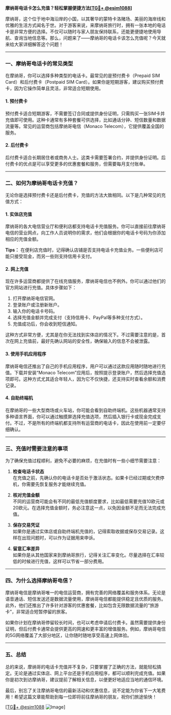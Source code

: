 **摩纳哥电话卡怎么充值？轻松掌握便捷方法[[TG💪+ @esim1088](https://t.me/s/esim1088)]**

摩纳哥，这个位于地中海沿岸的小国，以其奢华的蒙特卡洛赌场、美丽的海岸线和优雅的生活方式闻名于世。对于游客来说，来摩纳哥旅行时，拥有一张本地的电话卡是非常方便的选择。不仅可以随时与家人朋友保持联系，还能更便捷地使用导航、查询当地信息等。那么，问题来了——摩纳哥的电话卡该怎么充值呢？今天就来给大家详细解答这个问题！

---

### **一、摩纳哥电话卡的常见类型**

在摩纳哥，你可以选择多种类型的电话卡。最常见的是预付费卡（Prepaid SIM Card）和后付费卡（Postpaid SIM Card）。如果你是短期游客，建议购买预付费卡，因为它操作简单且灵活，非常适合短期使用。

#### **1. 预付费卡**
预付费卡适合短期游客，不需要签订合同或提供身份证明，只需购买一张SIM卡并充值即可使用。这种卡通常有多种套餐可供选择，比如通话分钟、短信数量和数据流量等。常见的运营商包括摩纳哥电信（Monaco Telecom），它提供覆盖全国的服务。

#### **2. 后付费卡**
后付费卡适合长期居住者或商务人士。这类卡需要签署合约，并提供身份证明。后付费卡的优点是可以享受更多的优惠套餐和服务，但需要每月支付账单。

---

### **二、如何为摩纳哥电话卡充值？**

无论你是选择预付费卡还是后付费卡，充值的方法大致相同。以下是几种常见的充值方式：

#### **1. 实体店充值**
摩纳哥的各大电信营业厅和便利店都支持电话卡充值服务。你可以直接前往摩纳哥电信的营业网点，向工作人员说明你的需求，他们会根据你的电话卡号码为你添加相应的充值金额。

**Tips：** 在便利店充值时，记得确认店铺是否支持电话卡充值业务。一些便利店可能只接受现金，而另一些则支持信用卡支付。

#### **2. 网上充值**
现在许多运营商都提供了在线充值服务，摩纳哥电信也不例外。你可以通过他们的官方网站进行充值。具体步骤如下：

1. 打开摩纳哥电信官网。
2. 登录账户或注册新账户。
3. 输入你的电话卡号码。
4. 选择充值金额并完成支付（支持信用卡、PayPal等多种支付方式）。
5. 充值成功后，你会收到短信通知。

这种方式非常方便，尤其是在你无法找到实体店的情况下。不过需要注意的是，首次在网上充值前，最好先确认网站的安全性，确保输入的信息不会被泄露。

#### **3. 使用手机应用程序**
摩纳哥电信还推出了自己的手机应用程序，用户可以通过这款应用随时随地进行充值。下载并安装“Monaco Telecom”应用后，按照提示登录账户，然后选择充值选项即可。这种方式尤其适合年轻人，因为它不仅快捷，还支持实时查看余额和消费记录。

#### **4. 自助终端机**
在摩纳哥的一些大型商场或火车站，你可能会看到自助终端机。这些机器通常支持多种语言界面，你可以通过触摸屏选择充值选项，然后插入银行卡或现金完成支付。不过，不是所有的终端机都支持所有运营商的电话卡，因此在使用前一定要仔细确认。

---

### **三、充值时需要注意的事项**

为了确保充值过程顺利，避免不必要的麻烦，在充值时有一些小细节需要注意：

1. **检查电话卡状态**  
   在充值之前，先确认你的电话卡是否处于激活状态。如果卡已经过期或欠费停机，你需要先恢复服务才能继续充值。

2. **核对充值金额**  
   不同的运营商可能会有不同的最低充值额度要求，比如最低需要充值10欧元或20欧元。在选择充值金额时，务必注意这一点，以免因金额不足而无法完成充值。

3. **保存交易凭证**  
   如果你是通过实体店或自助终端机充值的，记得索取收据或保存交易记录。这样在出现问题时，可以作为证据用来申诉。

4. **留意汇率差异**  
   如果你是从其他国家来到摩纳哥旅行，记得关注汇率变化。尽量选择在汇率较低的时候进行充值，这样可以节省一部分费用。

---

### **四、为什么选择摩纳哥电信？**

摩纳哥电信是摩纳哥唯一的电信运营商，拥有完善的网络覆盖和服务体系。无论是语音通话、短信发送还是数据流量使用，摩纳哥电信都能提供稳定且优质的服务。此外，他们还推出了许多针对游客的优惠套餐，比如包含无限数据流量的“旅游卡”，非常适合短暂停留的旅客。

如果你计划在摩纳哥停留较长时间，也可以考虑申请后付费卡。虽然需要提供身份证明，但后付费卡通常会提供更高的网速和更丰富的增值服务。例如，摩纳哥电信的5G网络覆盖了大部分地区，让你随时随地享受高速上网体验。

---

### **五、总结**

总的来说，摩纳哥的电话卡充值并不复杂，只要掌握了正确的方法，就能轻松搞定。无论是通过实体店、网上平台还是手机应用程序，都可以顺利完成充值。如果你是初次到访摩纳哥，建议提前了解相关信息，以便更好地适应当地的通信环境。

最后，别忘了关注摩纳哥电信的最新活动和优惠信息，说不定能为你省下一大笔费用！希望这篇文章能帮助到每一位即将前往摩纳哥的朋友，祝你们旅途愉快！

[[TG💪+ @esim1088](https://t.me/s/esim1088) ![Image](https://i.postimg.cc/4NQfJmqS/Snipaste-2025-05-13-00-14-12.png)]
